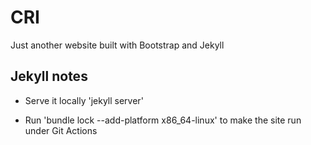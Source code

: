 CRI
===

Just another website built with Bootstrap and Jekyll


## Jekyll notes

- Serve it locally 'jekyll server'

- Run 'bundle lock --add-platform x86_64-linux' to make the site run under Git Actions